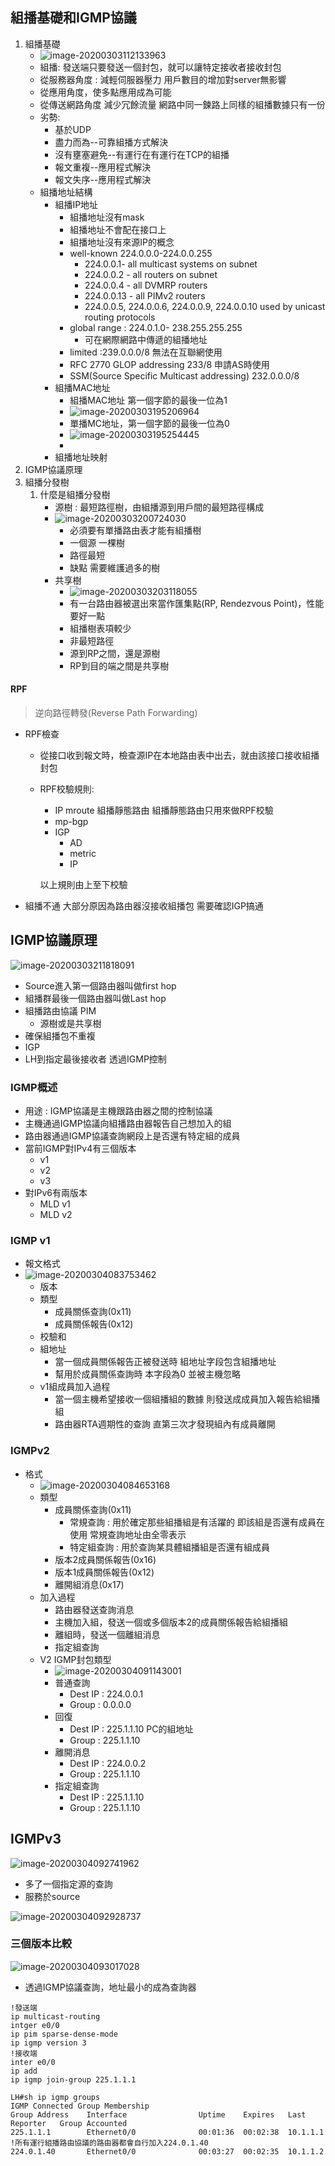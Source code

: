 ## 組播基礎和IGMP協議

1. 組播基礎
   * ![image-20200303112133963](C:\Users\bited\AppData\Roaming\Typora\typora-user-images\image-20200303112133963.png)
   * 組播: 發送端只要發送一個封包，就可以讓特定接收者接收封包
   * 從服務器角度 : 減輕伺服器壓力 用戶數目的增加對server無影響 
   * 從應用角度，使多點應用成為可能
   * 從傳送網路角度 減少冗餘流量 網路中同一鍊路上同樣的組播數據只有一份
   * 劣勢: 
     * 基於UDP
     * 盡力而為--可靠組播方式解決
     * 沒有壅塞避免--有運行在有運行在TCP的組播
     * 報文重複--應用程式解決
     * 報文失序--應用程式解決
   * 組播地址結構
     * 組播IP地址
       * 組播地址沒有mask
       * 組播地址不會配在接口上
       * 組播地址沒有來源IP的概念
       * well-known 224.0.0.0-224.0.0.255
         * 224.0.0.1- all multicast systems on subnet
         * 224.0.0.2 - all routers on subnet
         * 224.0.0.4 - all DVMRP routers
         * 224.0.0.13 - all PIMv2 routers
         * 224.0.0.5, 224.0.0.6, 224.0.0.9, 224.0.0.10 used by unicast routing protocols
       * global range : 224.0.1.0- 238.255.255.255
         * 可在網際網路中傳遞的組播地址
       * limited :239.0.0.0/8 無法在互聯網使用
       * RFC 2770 GLOP addressing 233/8 申請AS時使用
       * SSM(Source Specific Multicast addressing) 232.0.0.0/8
     * 組播MAC地址
       * 組播MAC地址 第一個字節的最後一位為1
       * ![image-20200303195206964](C:\Users\bited\AppData\Roaming\Typora\typora-user-images\image-20200303195206964.png)
       * 單播MC地址，第一個字節的最後一位為0
       * ![image-20200303195254445](C:\Users\bited\AppData\Roaming\Typora\typora-user-images\image-20200303195254445.png)
       * 
     * 組播地址映射
2. IGMP協議原理
3. 組播分發樹
   1. 什麼是組播分發樹
      * 源樹 : 最短路徑樹，由組播源到用戶間的最短路徑構成
      * ![image-20200303200724030](C:\Users\bited\AppData\Roaming\Typora\typora-user-images\image-20200303200724030.png)
        * 必須要有單播路由表才能有組播樹
        * 一個源 一棵樹
        * 路徑最短
        * 缺點 需要維護過多的樹
      * 共享樹
        * ![image-20200303203118055](C:\Users\bited\AppData\Roaming\Typora\typora-user-images\image-20200303203118055.png)
        * 有一台路由器被選出來當作匯集點(RP, Rendezvous Point)，性能要好一點
        * 組播樹表項較少
        * 非最短路徑
        * 源到RP之間，還是源樹
        * RP到目的端之間是共享樹

#### RPF

> 逆向路徑轉發(Reverse Path Forwarding)

* RPF檢查

  * 從接口收到報文時，檢查源IP在本地路由表中出去，就由該接口接收組播封包

  * RPF校驗規則:

    * IP mroute 組播靜態路由 組播靜態路由只用來做RPF校驗
    * mp-bgp
    * IGP
      * AD
      * metric
      * IP

    以上規則由上至下校驗

* 組播不通 大部分原因為路由器沒接收組播包 需要確認IGP搞通



## IGMP協議原理

![image-20200303211818091](C:\Users\bited\AppData\Roaming\Typora\typora-user-images\image-20200303211818091.png)

* Source進入第一個路由器叫做first hop
* 組播群最後一個路由器叫做Last hop
* 組播路由協議 PIM
  * 源樹或是共享樹
* 確保組播包不重複
* IGP
* LH到指定最後接收者 透過IGMP控制



### IGMP概述

* 用途 : IGMP協議是主機跟路由器之間的控制協議
* 主機通過IGMP協議向組播路由器報告自己想加入的組
* 路由器通過IGMP協議查詢網段上是否還有特定組的成員
* 當前IGMP對IPv4有三個版本
  * v1
  * v2
  * v3
* 對IPv6有兩版本
  * MLD v1
  * MLD v2

### IGMP v1

* 報文格式
* ![image-20200304083753462](C:\Users\bited\AppData\Roaming\Typora\typora-user-images\image-20200304083753462.png)
  * 版本
  * 類型
    * 成員關係查詢(0x11)
    * 成員關係報告(0x12)
  * 校驗和
  * 組地址
    * 當一個成員關係報告正被發送時 組地址字段包含組播地址
    * 幫用於成員關係查詢時 本字段為0 並被主機忽略
  * v1組成員加入過程
    * 當一個主機希望接收一個組播組的數據 則發送成成員加入報告給組播組
    * 路由器RTA週期性的查詢 直第三次才發現組內有成員離開

### IGMPv2

* 格式
  * ![image-20200304084653168](C:\Users\bited\AppData\Roaming\Typora\typora-user-images\image-20200304084653168.png)
  * 類型
    * 成員關係查詢(0x11)
      * 常規查詢 : 用於確定那些組播組是有活躍的 即該組是否還有成員在使用 常規查詢地址由全零表示
      * 特定組查詢 : 用於查詢某具體組播組是否還有組成員
    * 版本2成員關係報告(0x16)
    * 版本1成員關係報告(0x12)
    * 離開組消息(0x17)
  * 加入過程
    * 路由器發送查詢消息
    * 主機加入組，發送一個或多個版本2的成員關係報告給組播組
    * 離組時，發送一個離組消息
    * 指定組查詢
  * V2 IGMP封包類型
    * ![image-20200304091143001](C:\Users\bited\AppData\Roaming\Typora\typora-user-images\image-20200304091143001.png)
    * 普通查詢
      * Dest IP : 224.0.0.1
      * Group : 0.0.0.0
    * 回復
      * Dest IP : 225.1.1.10 PC的組地址
      * Group : 225.1.1.10
    * 離開消息
      * Dest IP : 224.0.0.2
      * Group : 225.1.1.10
    * 指定組查詢
      * Dest IP : 225.1.1.10
      * Group : 225.1.1.10

## IGMPv3

![image-20200304092741962](C:\Users\bited\AppData\Roaming\Typora\typora-user-images\image-20200304092741962.png)

* 多了一個指定源的查詢
* 服務於source 

![image-20200304092928737](C:\Users\bited\AppData\Roaming\Typora\typora-user-images\image-20200304092928737.png)

### 三個版本比較

![image-20200304093017028](C:\Users\bited\AppData\Roaming\Typora\typora-user-images\image-20200304093017028.png)

* 透過IGMP協議查詢，地址最小的成為查詢器

```
!發送端
ip multicast-routing
intger e0/0
ip pim sparse-dense-mode
ip igmp version 3
!接收端
inter e0/0
ip add 
ip igmp join-group 225.1.1.1
```

```
LH#sh ip igmp groups
IGMP Connected Group Membership
Group Address    Interface                Uptime    Expires   Last Reporter   Group Accounted
225.1.1.1        Ethernet0/0              00:01:36  00:02:38  10.1.1.1
!所有運行組播路由協議的路由器都會自行加入224.0.1.40
224.0.1.40       Ethernet0/0              00:03:27  00:02:35  10.1.1.2
```

